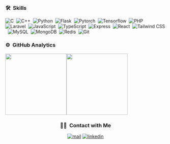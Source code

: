 <!-- #<h1 style="text-align: center; width: 100%;">Hi, there 👋</h1>

<div style="display: flex; justify-content: center; align-items: center;">
  <img style="height: 192px; max-width: 320px; margin-right: 16px;" src="https://github-readme-stats-eight-theta.vercel.app/api?username=rft0&show_icons=true&theme=react&include_all_commits=true&count_private=true"/>
  <img style="height: 192px;" src="https://github-readme-stats-eight-theta.vercel.app/api/top-langs/?username=rft0&layout=compact&langs_count=12&theme=react&count_private=true"/> 
</div>
-->

### 🛠&nbsp;&nbsp;Skills

![C](https://img.shields.io/badge/C-03002e?style=for-the-badge&logo=c)&nbsp;
![C++](https://img.shields.io/badge/C++-03002e?style=for-the-badge&logo=cplusplus)&nbsp;
![Python](https://img.shields.io/badge/Python-03002e?style=for-the-badge&logo=python)&nbsp;
![Flask](https://img.shields.io/badge/Flask-03002e?style=for-the-badge&logo=Flask)&nbsp;
![Pytorch](https://img.shields.io/badge/Pytorch-03002e?style=for-the-badge&logo=pytorch)&nbsp;
![Tensorflow](https://img.shields.io/badge/Tensorflow-03002e?style=for-the-badge&logo=tensorflow)&nbsp;
![PHP](https://img.shields.io/badge/PHP-03002e?style=for-the-badge&logo=php)&nbsp;
![Laravel](https://img.shields.io/badge/Laravel-03002e?style=for-the-badge&logo=laravel)&nbsp;
![JavaScript](https://img.shields.io/badge/JavaScript-03002e?style=for-the-badge&logo=javascript)&nbsp;
![TypeScript](https://img.shields.io/badge/TypeScript-03002e?style=for-the-badge&logo=typescript)&nbsp;
![Express](https://img.shields.io/badge/Express-03002e?style=for-the-badge&logo=express)&nbsp;
![React](https://img.shields.io/badge/React-03002e?style=for-the-badge&logo=react)&nbsp;
![Tailwind CSS](https://img.shields.io/badge/Tailwind-03002e?style=for-the-badge&logo=tailwindcss)&nbsp;
![MySQL](https://img.shields.io/badge/MySQL-03002e?style=for-the-badge&logo=mysql)&nbsp;
![MongoDB](https://img.shields.io/badge/MongoDB-03002e?style=for-the-badge&logo=mongodb)&nbsp;
![Redis](https://img.shields.io/badge/Redis-03002e?style=for-the-badge&logo=redis)&nbsp;
![Git](https://img.shields.io/badge/Git-03002e?style=for-the-badge&logo=Git)&nbsp;

### ⚙️&nbsp;&nbsp;GitHub Analytics

<div style="display: flex;">
  <img style="height: 192px;" src="https://github-readme-stats-eight-theta.vercel.app/api?username=rft0&show_icons=true&theme=nightowl&include_all_commits=true&count_private=true"/>
  <img style="height: 192px;" src="https://github-readme-stats-eight-theta.vercel.app/api/top-langs/?username=rft0&layout=compact&langs_count=8&theme=nightowl"/>
</div>

<h3 align="center">🤝🏻&nbsp;&nbsp;Contact with Me</h3>
<div align="center">
  <a href="mailto:rafettaskindev@gmail.com"><img alt="mail" src="https://img.shields.io/badge/mail_to_me-03002e?style=for-the-badge&logo=maildotru" /></a>
  <a href="https://linkedin.com/in/rafet-taskin" target="_blank"><img alt="linkedin" src="https://img.shields.io/badge/linkedin-03002e?style=for-the-badge&logo=linkedin" /></a>
</div>
